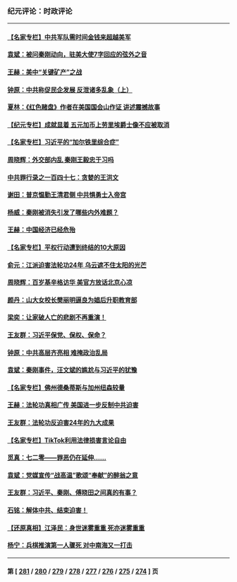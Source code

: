 ### 纪元评论：时政评论
---
#### [【名家专栏】中共军队需时间金钱来超越美军](../../pages/nsc1025/n14036181.md) 
#### [袁斌：被问秦刚动向，驻美大使7字回应的弦外之音](../../pages/nsc1025/n14039224.md) 
#### [王赫：美中“关键矿产”之战](../../pages/nsc1025/n14039203.md) 
#### [钟原：中共称促民企发展 反泄诸多乱象（上）](../../pages/nsc1025/n14038925.md) 
#### [夏林：《红色赌盘》作者在美国国会山作证 讲述震撼故事](../../pages/nsc1025/n14038797.md) 
#### [【纪元专栏】成就显着 五元加币上劳里埃爵士像不应被取消](../../pages/nsc1025/n14038801.md) 
#### [【名家专栏】习近平的“加尔铁里综合症”](../../pages/nsc1025/n14036868.md) 
#### [周晓辉：外交部内乱 秦刚王毅忠于习吗](../../pages/nsc1025/n14038705.md) 
#### [中共罪行录之一百四十七：贪婪的王洪文](../../pages/nsc1025/n14038460.md) 
#### [谢田：普京愠勤王清君侧 中共惧勇士入帝宫](../../pages/nsc1025/n14038381.md) 
#### [杨威：秦刚被消失引发了哪些内外难题？](../../pages/nsc1025/n14038128.md) 
#### [王赫：中国经济已经危殆](../../pages/nsc1025/n14037995.md) 
#### [【名家专栏】平权行动遭到终结的10大原因](../../pages/nsc1025/n14037649.md) 
#### [俞元：江派迫害法轮功24年 乌云遮不住太阳的光芒](../../pages/nsc1025/n14037371.md) 
#### [周晓辉：百岁基辛格访华 美官方放话北京心凉](../../pages/nsc1025/n14037837.md) 
#### [颜丹：山大女校长樊丽明逼良为娼后升职教育部](../../pages/nsc1025/n14037704.md) 
#### [梁奕：让家破人亡的悲剧不再重演！](../../pages/nsc1025/n14037501.md) 
#### [王友群：习近平保党、保权、保命？](../../pages/nsc1025/n14037209.md) 
#### [钟原：中共高层齐亮相 难掩政治乱局](../../pages/nsc1025/n14037172.md) 
#### [袁斌：秦刚事件，汪文斌的尴尬与习近平的犹豫](../../pages/nsc1025/n14037052.md) 
#### [【名家专栏】佛州德桑蒂斯与加州纽森较量](../../pages/nsc1025/n14036863.md) 
#### [王赫：法轮功真相广传 美国进一步反制中共迫害](../../pages/nsc1025/n14036377.md) 
#### [王友群：法轮功反迫害24年的九大成果](../../pages/nsc1025/n14036463.md) 
#### [【名家专栏】TikTok利用法律损害言论自由](../../pages/nsc1025/n14029633.md) 
#### [觅真：七二零——罪恶仍在延伸……](../../pages/nsc1025/n14036072.md) 
#### [袁斌：党媒宣传“战高温”歌颂“奉献”的醉翁之意](../../pages/nsc1025/n14035997.md) 
#### [王友群：习近平、秦刚、傅晓田之间真的有事？](../../pages/nsc1025/n14035084.md) 
#### [石铭：解体中共、结束迫害！](../../pages/nsc1025/n14035620.md) 
#### [【还原真相】江泽民：身世迷雾重重 死亦迷雾重重](../../pages/nsc1025/n14035590.md) 
#### [杨宁：兵棋推演第一人骤死 对中南海又一打击](../../pages/nsc1025/n14035523.md) 

---
#### 第 [ [281](./281.md) / [280](./280.md) / [279](./279.md) / [278](./278.md) / [277](./277.md) / [276](./276.md) / [275](./275.md) / [274](./274.md) ] 页
